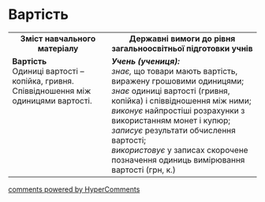 <div id="hypercomments_widget" class="js-hypercomments-widget invisible"></div>

# Вартість
<table>
  <tr>
    <td width="40%" align="center"><b>Зміст навчального матеріалу<b></td>
    <td width="60%" align="center"><b>Державні вимоги до рівня загальноосвітньої підготовки учнів</b></td>
  </tr>
  <tr>
    <td width="40%" style="vertical-align:top !important;"><b>Вартість</b><br>
Одиниці вартості –  копійка, гривня.<br>
Співвідношення між одиницями вартості.<br></td>
    <td width="60%" style="vertical-align:top !important;"><i><b>Учень (учениця):</b></i><br>
<i>знає,</i> що товари мають вартість, виражену грошовими одиницями;<br>
<i>знає</i> одиниці вартості (гривня, копійка) і співвідношення між ними;<br>
<i>виконує</i> найпростіші розрахунки з використанням монет і купюр;<br>
<i>записує</i> результати обчислення вартості;<br>
<i>використовує</i> у записах скорочене позначення одиниць вимірювання вартості (грн, к.)<br></td>
  </tr>
</table>

<div class="js-hypercomments-container">
    <a href="http://hypercomments.com" class="hc-link" title="comments widget">comments powered by HyperComments</a>
</div>
